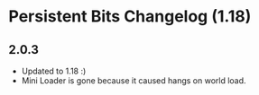 # Persistent Bits Changelog (1.18)

## 2.0.3

- Updated to 1.18 :)
- Mini Loader is gone because it caused hangs on world load.
